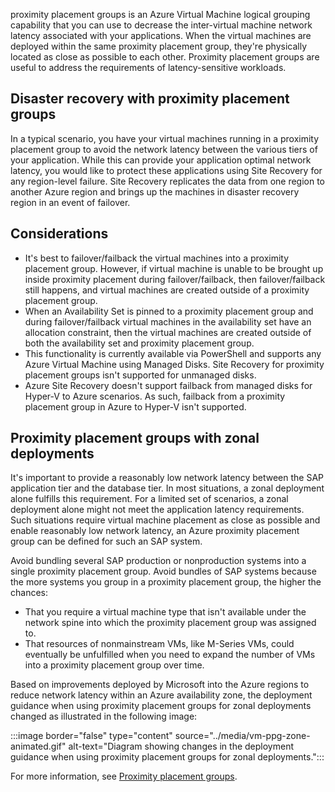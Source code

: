 proximity placement groups is an Azure Virtual Machine logical grouping capability that you can use to decrease the inter-virtual machine network latency associated with your applications. When the virtual machines are deployed within the same proximity placement group, they're physically located as close as possible to each other. Proximity placement groups are useful to address the requirements of latency-sensitive workloads.

## Disaster recovery with proximity placement groups

In a typical scenario, you have your virtual machines running in a proximity placement group to avoid the network latency between the various tiers of your application. While this can provide your application optimal network latency, you would like to protect these applications using Site Recovery for any region-level failure. Site Recovery replicates the data from one region to another Azure region and brings up the machines in disaster recovery region in an event of failover.

## Considerations

- It's best to failover/failback the virtual machines into a proximity placement group. However, if virtual machine is unable to be brought up inside proximity placement during failover/failback, then failover/failback still happens, and virtual machines are created outside of a proximity placement group.
- When an Availability Set is pinned to a proximity placement group and during failover/failback virtual machines in the availability set have an allocation constraint, then the virtual machines are created outside of both the availability set and proximity placement group.
- This functionality is currently available via PowerShell and supports any Azure Virtual Machine using Managed Disks. Site Recovery for proximity placement groups isn't supported for unmanaged disks.
- Azure Site Recovery doesn't support failback from managed disks for Hyper-V to Azure scenarios. As such, failback from a proximity placement group in Azure to Hyper-V isn't supported.

## Proximity placement groups with zonal deployments

It's important to provide a reasonably low network latency between the SAP application tier and the database tier. In most situations, a zonal deployment alone fulfills this requirement. For a limited set of scenarios, a zonal deployment alone might not meet the application latency requirements. Such situations require virtual machine placement as close as possible and enable reasonably low network latency, an Azure proximity placement group can be defined for such an SAP system.

Avoid bundling several SAP production or nonproduction systems into a single proximity placement group. Avoid bundles of SAP systems because the more systems you group in a proximity placement group, the higher the chances:

- That you require a virtual machine type that isn't available under the network spine into which the proximity placement group was assigned to.
- That resources of nonmainstream VMs, like M-Series VMs, could eventually be unfulfilled when you need to expand the number of VMs into a proximity placement group over time.

Based on improvements deployed by Microsoft into the Azure regions to reduce network latency within an Azure availability zone, the deployment guidance when using proximity placement groups for zonal deployments changed as illustrated in the following image:

:::image border="false" type="content" source="../media/vm-ppg-zone-animated.gif" alt-text="Diagram showing changes in the deployment guidance when using proximity placement groups for zonal deployments.":::

For more information, see [Proximity placement groups](/azure/sap/workloads/proximity-placement-scenarios#proximity-placement-groups-with-zonal-deployments).
